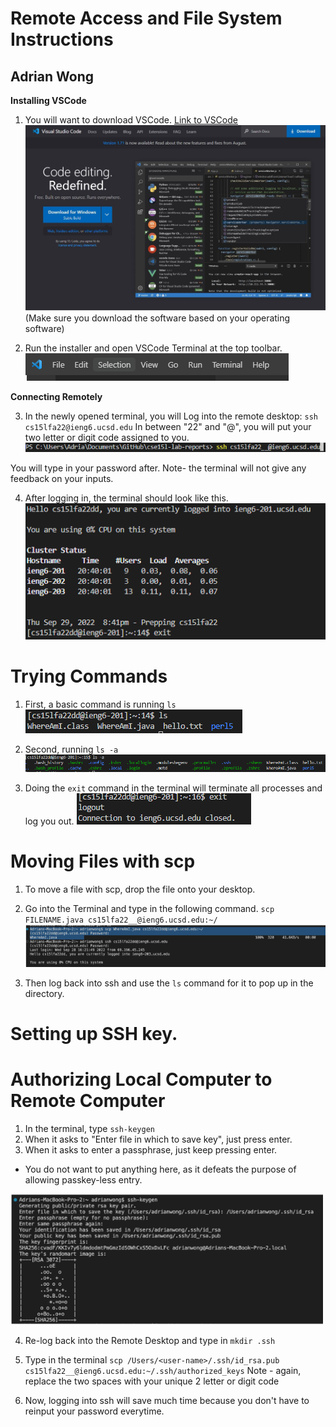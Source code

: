 # Remote Access and File System Instructions
## Adrian Wong

**Installing VSCode**

1. You will want to download VSCode.
[Link to VSCode](https://code.visualstudio.com/)
![Image](https://github.com/adrianwongg1/cse15l-lab-reports/blob/main/CSE15L%20pictures/VSCode%20Website.png)
(Make sure you download the software based on your operating software)

2. Run the installer and open VSCode Terminal at the top toolbar.
![Image](https://github.com/adrianwongg1/cse15l-lab-reports/blob/main/CSE15L%20pictures/Terminal.PNG)

**Connecting Remotely**

3. In the newly opened terminal, you will Log into the remote desktop:
`ssh cs15lfa22@ieng6.ucsd.edu`
In between "22" and "@", you will put your two letter or digit code assigned to you.
![Image](https://github.com/adrianwongg1/cse15l-lab-reports/blob/main/CSE15L%20pictures/ssh.PNG)

You will type in your password after.
Note- the terminal will not give any feedback on your inputs.

4. After logging in, the terminal should look like this.
![Image](https://github.com/adrianwongg1/cse15l-lab-reports/blob/main/CSE15L%20pictures/sshLogin.PNG)


# Trying Commands

1. First, a basic command is running `ls`
![Image](https://github.com/adrianwongg1/cse15l-lab-reports/blob/main/CSE15L%20pictures/ls.png)

2. Second, running `ls -a`
![Image](https://github.com/adrianwongg1/cse15l-lab-reports/blob/main/CSE15L%20pictures/ls-a.PNG)

3. Doing the `exit` command in the terminal will terminate all processes and log you out.
![Image](https://github.com/adrianwongg1/cse15l-lab-reports/blob/main/CSE15L%20pictures/exit.png)

# Moving Files with scp

1. To move a file with scp, drop the file onto your desktop.

2. Go into the Terminal and type in the following command.
`scp FILENAME.java cs15lfa22__@ieng6.ucsd.edu:~/`
![Image](https://github.com/adrianwongg1/cse15l-lab-reports/blob/main/CSE15L%20pictures/scp.PNG)

3. Then log back into ssh and use the `ls` command for it to pop up in the directory.

# Setting up SSH key.

# Authorizing Local Computer to Remote Computer

1. In the terminal, type `ssh-keygen`
2. When it asks to "Enter file in which to save key", just press enter.
3. When it asks to enter a passphrase, just keep pressing enter.
- You do not want to put anything here, as it defeats the purpose of allowing passkey-less entry.

![Image](https://github.com/adrianwongg1/cse15l-lab-reports/blob/main/CSE15L%20pictures/sshKeygen.png)

4. Re-log back into the Remote Desktop and type in `mkdir .ssh`
5. Type in the terminal `scp /Users/<user-name>/.ssh/id_rsa.pub cs15lfa22__@ieng6.ucsd.edu:~/.ssh/authorized_keys`
Note - again, replace the two spaces with your unique 2 letter or digit code

6. Now, logging into ssh will save much time because you don't have to reinput your password everytime.

